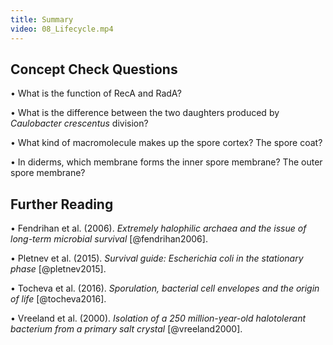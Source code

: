 ```yaml
---
title: Summary
video: 08_Lifecycle.mp4
---
```


## Concept Check Questions 

• What is the function of RecA and RadA?

• What is the difference between the two daughters produced by *Caulobacter crescentus* division?

• What kind of macromolecule makes up the spore cortex? The spore coat?

• In diderms, which membrane forms the inner spore membrane? The outer spore membrane?

## Further Reading 

• Fendrihan et al. (2006). *Extremely halophilic archaea and the issue of long-term microbial survival* [@fendrihan2006].

• Pletnev et al. (2015). *Survival guide: Escherichia coli in the stationary phase* [@pletnev2015].

• Tocheva et al. (2016). *Sporulation, bacterial cell envelopes and the origin of life* [@tocheva2016].

• Vreeland et al. (2000). *Isolation of a 250 million-year-old halotolerant bacterium from a primary salt crystal* [@vreeland2000].
